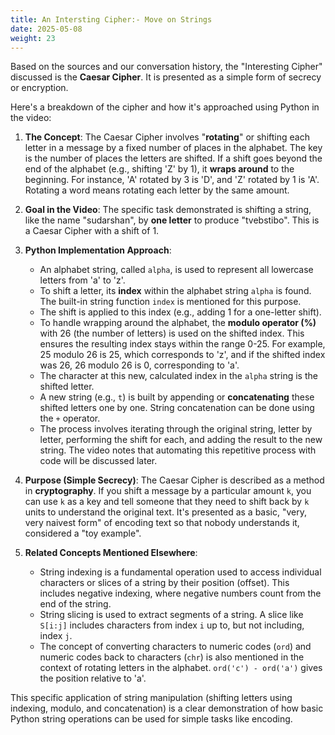 ```yaml
---
title: An Intersting Cipher:- Move on Strings
date: 2025-05-08
weight: 23
---
```


Based on the sources and our conversation history, the "Interesting Cipher" discussed is the **Caesar Cipher**. It is presented as a simple form of secrecy or encryption.

Here's a breakdown of the cipher and how it's approached using Python in the video:

1.  **The Concept**: The Caesar Cipher involves "**rotating**" or shifting each letter in a message by a fixed number of places in the alphabet. The key is the number of places the letters are shifted. If a shift goes beyond the end of the alphabet (e.g., shifting 'Z' by 1), it **wraps around** to the beginning. For instance, 'A' rotated by 3 is 'D', and 'Z' rotated by 1 is 'A'. Rotating a word means rotating each letter by the same amount.

2.  **Goal in the Video**: The specific task demonstrated is shifting a string, like the name "sudarshan", by **one letter** to produce "tvebstibo". This is a Caesar Cipher with a shift of 1.

3.  **Python Implementation Approach**:
    *   An alphabet string, called `alpha`, is used to represent all lowercase letters from 'a' to 'z'.
    *   To shift a letter, its **index** within the alphabet string `alpha` is found. The built-in string function `index` is mentioned for this purpose.
    *   The shift is applied to this index (e.g., adding 1 for a one-letter shift).
    *   To handle wrapping around the alphabet, the **modulo operator (%)** with 26 (the number of letters) is used on the shifted index. This ensures the resulting index stays within the range 0-25. For example, 25 modulo 26 is 25, which corresponds to 'z', and if the shifted index was 26, 26 modulo 26 is 0, corresponding to 'a'.
    *   The character at this new, calculated index in the `alpha` string is the shifted letter.
    *   A new string (e.g., `t`) is built by appending or **concatenating** these shifted letters one by one. String concatenation can be done using the `+` operator.
    *   The process involves iterating through the original string, letter by letter, performing the shift for each, and adding the result to the new string. The video notes that automating this repetitive process with code will be discussed later.

4.  **Purpose (Simple Secrecy)**: The Caesar Cipher is described as a method in **cryptography**. If you shift a message by a particular amount `k`, you can use `k` as a key and tell someone that they need to shift back by `k` units to understand the original text. It's presented as a basic, "very, very naivest form" of encoding text so that nobody understands it, considered a "toy example".

5.  **Related Concepts Mentioned Elsewhere**:
    *   String indexing is a fundamental operation used to access individual characters or slices of a string by their position (offset). This includes negative indexing, where negative numbers count from the end of the string.
    *   String slicing is used to extract segments of a string. A slice like `S[i:j]` includes characters from index `i` up to, but not including, index `j`.
    *   The concept of converting characters to numeric codes (`ord`) and numeric codes back to characters (`chr`) is also mentioned in the context of rotating letters in the alphabet. `ord('c') - ord('a')` gives the position relative to 'a'.

This specific application of string manipulation (shifting letters using indexing, modulo, and concatenation) is a clear demonstration of how basic Python string operations can be used for simple tasks like encoding.
